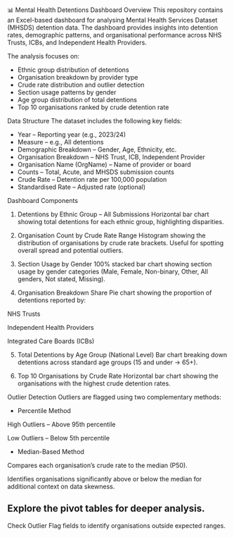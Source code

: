 📊 Mental Health Detentions Dashboard
Overview
This repository contains an Excel-based dashboard for analysing Mental Health Services Dataset (MHSDS) detention data.
The dashboard provides insights into detention rates, demographic patterns, and organisational performance across NHS Trusts, ICBs, and Independent Health Providers.

The analysis focuses on:
- Ethnic group distribution of detentions
- Organisation breakdown by provider type
- Crude rate distribution and outlier detection
- Section usage patterns by gender
- Age group distribution of total detentions
- Top 10 organisations ranked by crude detention rate

Data Structure
The dataset includes the following key fields:
- Year – Reporting year (e.g., 2023/24)
- Measure – e.g., All detentions
- Demographic Breakdown – Gender, Age, Ethnicity, etc.
- Organisation Breakdown – NHS Trust, ICB, Independent Provider
- Organisation Name (OrgName) – Name of provider or board
- Counts – Total, Acute, and MHSDS submission counts
- Crude Rate – Detention rate per 100,000 population
- Standardised Rate – Adjusted rate (optional)

Dashboard Components
1. Detentions by Ethnic Group – All Submissions
Horizontal bar chart showing total detentions for each ethnic group, highlighting disparities.

2. Organisation Count by Crude Rate Range
Histogram showing the distribution of organisations by crude rate brackets. Useful for spotting overall spread and potential outliers.

3. Section Usage by Gender
100% stacked bar chart showing section usage by gender categories (Male, Female, Non-binary, Other, All genders, Not stated, Missing).

4. Organisation Breakdown Share
Pie chart showing the proportion of detentions reported by:

NHS Trusts

Independent Health Providers

Integrated Care Boards (ICBs)

5. Total Detentions by Age Group (National Level)
Bar chart breaking down detentions across standard age groups (15 and under → 65+).

6. Top 10 Organisations by Crude Rate
Horizontal bar chart showing the organisations with the highest crude detention rates.

Outlier Detection
Outliers are flagged using two complementary methods:
- Percentile Method

High Outliers – Above 95th percentile

Low Outliers – Below 5th percentile

- Median-Based Method

Compares each organisation’s crude rate to the median (P50).

Identifies organisations significantly above or below the median for additional context on data skewness.

## Explore the pivot tables for deeper analysis.

Check Outlier Flag fields to identify organisations outside expected ranges.


